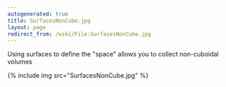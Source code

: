 ```yaml
---
autogenerated: true
title: SurfacesNonCube.jpg
layout: page
redirect_from: /wiki/File:SurfacesNonCube.jpg
---
```


Using surfaces to define the "space" allows you to collect non-cuboidal
volumes

{% include img src="SurfacesNonCube.jpg" %}
